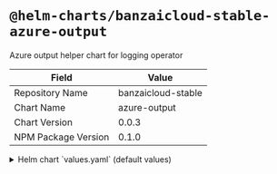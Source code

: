 # `@helm-charts/banzaicloud-stable-azure-output`

Azure output helper chart for logging operator

| Field               | Value              |
| ------------------- | ------------------ |
| Repository Name     | banzaicloud-stable |
| Chart Name          | azure-output       |
| Chart Version       | 0.0.3              |
| NPM Package Version | 0.1.0              |

<details>

<summary>Helm chart `values.yaml` (default values)</summary>

```yaml
bucketName: logging-test
secret:
  name: azure-secret
```

</details>
